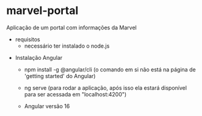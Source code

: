 # marvel-portal
Aplicação de um portal com informações da Marvel

- requisitos
    - necessário ter instalado o node.js

* Instalação Angular
    - npm install -g @angular/cli (o comando em si não está na página de 'getting started' do Angular)
    - ng serve (para rodar a aplicação, após isso ela estará disponível para ser acessada em "localhost:4200")

    - Angular versão 16